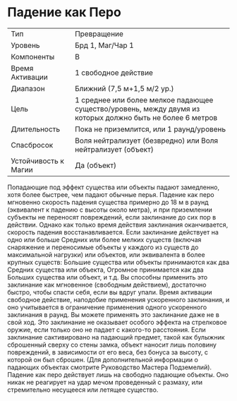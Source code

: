 # Падение как Перо

|                      |                                                                                                            |
| -------------------- | ---------------------------------------------------------------------------------------------------------- |
| Тип                  | Превращение                                                                                                |
| Уровень              | Брд 1, Маг/Чар 1                                                                                           |
| Компоненты           | В                                                                                                          |
| Время Активации      | 1 свободное действие                                                                                       |
| Диапазон             | Ближний (7,5 м+1,5 м/2 ур.)                                                                                |
| Цель                 | 1 среднее или более мелкое падающее существо/уровень, между двумя из которых должно быть не более 6 метров |
| Длительность         | Пока не приземлится, или 1 раунд/уровень                                                                   |
| Спасбросок           | Воля нейтрализует (безвредно) или Воля нейтрализует (объект)                                               |
| Устойчивость к Магии | Да (объект)                                                                                                |

  Попадающие под эффект существа или объекты падают замедленно, хотя более быстрее, чем падают обычные перья. Падение как перо мгновенно скорость падения существа примерно до 18 м в раунд (эквивалент к падению с высоты около метра), и при приземлении субъекты не переносят повреждений, если заклинание до сих пор в действии. Однако как только время действия заклинания оканчивается, скорость падения восстанавливается. Если заклинание действует на одно или больше Средних или более мелких существ (включая снаряжение и переносимые объекты у каждого из существ до максимальной нагрузки) или объектов, или эквивалента в более крупных существ: Большие существа или объекты принимаются как два Средних существа или объекта, Огромное принимается как два Больших существа или объект, и т.д. Вы способны применить это заклинание как мгновенное (свободным действием), достаточно быстро, чтобы спасти себя, если вы вдруг упали. Время активации свободное действие, наподобие применения ускоренного заклинания, и оно учитывается в ограничение применения одного ускоренного заклинания в раунд. Вы можете применять это заклинание даже не в свой ход. Это заклинание не оказывает особого эффекта на стрелковое оружие, если только оно не падает с какого-то расстояния. Если заклинание сактивировано на падающий предмет, такой как булыжник сброшенный сверху со стены замка, объект наносит лишь половину повреждений, в зависимости от его веса, без бонуса за высоту, с которой он был сброшен. (Для дополнительной информации о падающих объектах смотрите Руководство Мастера Подземелий). Падение как перо действует лишь на свободно падающие объекты. Оно никак не реагирует на удар мечом проведенный с размаху, или стремительно несущееся или летящее существо.
